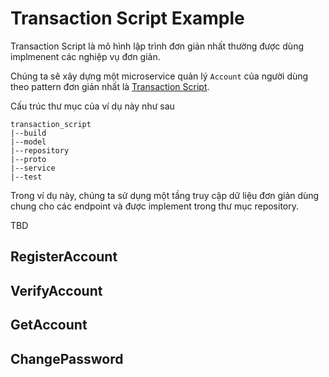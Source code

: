 # Transaction Script Example

Transaction Script là mô hình lập trình đơn giản nhất thường được dùng implmenent các nghiệp vụ đơn giản. 

Chúng ta sẽ xây dựng một microservice quản lý `Account` của người dùng theo pattern đơn giản nhất là [Transaction Script](https://martinfowler.com/eaaCatalog/transactionScript.html). 

Cấu trúc thư mục của ví dụ này như sau

```
transaction_script
|--build
|--model
|--repository
|--proto
|--service 
|--test
```

Trong ví dụ này, chúng ta sử dụng một tầng truy cập dữ liệu đơn giản dùng chung cho các endpoint và được implement trong thư mục repository.

TBD

## RegisterAccount

## VerifyAccount

## GetAccount

## ChangePassword
